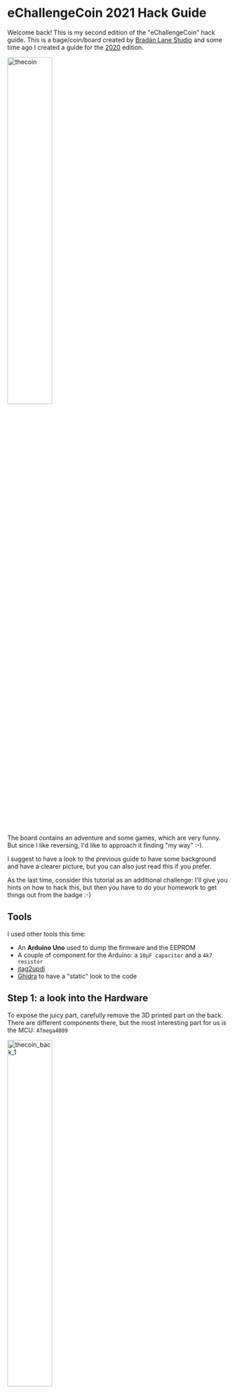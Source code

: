 # eChallengeCoin 2021 Hack Guide

Welcome back! This is my second edition of the "eChallengeCoin" hack guide.  This is a bage/coin/board created by [Bradán Lane Studio](https://www.tindie.com/stores/bradanlane/) and some time ago I created a guide for the [2020](https://github.com/cecio/eChallengeCoin-2020/blob/main/README.md) edition.

<img src="https://github.com/cecio/eChallengeCoin-2021/blob/main/Pictures/Front.jpg" alt="thecoin" height="45%" width="45%"/>

The board contains an adventure and some games, which are very funny. But since I like reversing, I'd like to approach it finding  "my way" :-).

I suggest to have a look to the previous guide to have some background and have a clearer picture, but you can also just read this if you prefer.

As the last time, consider this tutorial as an additional challenge: I'll give you hints on how to hack this, but then you have to do your homework to get things out from the badge :-)

## Tools

I used other tools this time:

- An **Arduino Uno** used to dump the firmware and the EEPROM
- A couple of component for the Arduino: a `10μF capacitor` and a `4k7 resistor`
- [jtag2updi](https://github.com/ElTangas/jtag2updi)
- [Ghidra](https://github.com/NationalSecurityAgency/ghidra) to have a "static" look to the code

## Step 1: a look into the Hardware

To expose the juicy part, carefully remove the 3D printed part on the back. There are different components there, but the most interesting part for us is the MCU: `ATmega4809`

<img src="https://github.com/cecio/eChallengeCoin-2021/blob/main/Pictures/Back_1.jpg" alt="thecoin_back_1" height="45%" width="45%"/>

We are interested in the MCU because the first thing that we need to do is to try to dump the firmware which, in this kind of MCU, is stored in the flash of the MCU itself. By reading the [DataSheet](http://ww1.microchip.com/downloads/en/DeviceDoc/ATmega4808-4809-Data-Sheet-DS40002173A.pdf) you can have an idea of the features.

As you can see the board exposes the PINs/interfaces on the edge of the coin (let's call them PADs). So, since for the 2020 version I used a SPI connection, I started looking for the same, but this time things looks different: the 2021 version has more "Touch" PADs and fewer unlabelled parts on the border (only one!).

A deeper look into the `ATmega4809` DataSheet revealed me an interesting thing: this MCU has a so called `Single-pin Unified Program Debug Interface (UPDI)` mapped on PIN 41:

<img src="https://github.com/cecio/eChallengeCoin-2021/blob/main/Pictures/4809_pinout.png" alt="Pinout" height="75%" width="75%"/>

and guess what? With a multimeter I mapped this pin exactly to the only unlabelled PAD! 

`UPDI` is a Microchip proprietary interface for external programming and on-chip debugging of a device. Very interesting! So, let me check if I found the way...

## Step 2: dumping EEPROM and FLASH

**WARNING**: *before following these steps, I suggest to remove the battery from the eChallengeCoin. And, as a general rule, if you do something wrong, you may brick/destroy your boards. Be careful, you are responsible of your actions!*

I started to look around in order to find a way to interface with `UPDI` and I stumbled into this project:  [jtag2updi](https://github.com/ElTangas/jtag2updi)

Great! It looks like I can turn any **Arduino Uno** into a `UPDI` interface with few mods.

To do it, just follow these few steps:

- clone the `jtag2updi` repo

- get the content of `source` folder and copy it in your **Arduino IDE** folder (mine is `~/sketchbook`), in `jtag2updi`

- open, compile and upload the sotfware to your **Arduino**

- now place some components on the **Arduino** (disconnect it before):

  <img src="https://github.com/cecio/eChallengeCoin-2021/blob/main/Pictures/arduino_components.jpg" alt="Components" height="75%" width="75%"/>

- it's time to connect the **Arduino** to the **Coin**. You can use alligator clips (see picture below):

  - *black* pad to **Arduino** GND
  - *red* pad to **Arduino** 3.3v
  - *green* pad to Arduino PIN 6 (with resistor)

  <img src="https://github.com/cecio/eChallengeCoin-2021/blob/main/Pictures/Back_2.jpg" alt="Connections" height="45%" width="45%"/>

- connect **Arduino** to your PC

- copy the `avrdude.conf` from `jtag2updi` repository to your local folder

- and finally, dump the flash with (replace `/dev/ttyACM0` with the one mapped by your PC):

  ```
  avrdude -C ./avrdude.conf -c jtag2updi -p m4809 -P /dev/ttyACM0 -Uflash:r:flash.bin:r
  ```

- you can also dump the EEPROM content:

  ```
  avrdude -C ./avrdude.conf -c jtag2updi -p m4809 -P /dev/ttyACM0 -Ueeprom:r:eeprom.bin:r
  ```

## Step 3: the analysis

Unfortunately, unlike the last time with the 2020 version, we don't have an emulator to run the code of this MCU. I tried to use the `simavr`, but I was not able to get it working with this dump.

Since `UPDI` can be used for debugging as well, probably we could use the same interface to attach a debugger directly to the board, but to be honest, I didn't investigated this too much.

But no problem, we can go static!

The EEPROM looks like this:

<img src="https://github.com/cecio/eChallengeCoin-2021/blob/main/Pictures/eeprom.png" alt="EEPROM" style="zoom:87%;"/>

As you can see most of the EEPROM seems to be unused, but you can try to play with the values and see what happens reloading it (**be careful, you can brick your coin!** The last time we used an emulator...this time it's the real hardware). Since the EEPROM is where the board is saving your progress, you can see how things are reflected in the EEPROM itself by dumping it afrer you did something significative.

Now it's time to open the `flash.bin` file with **Ghidra** and see if we can figure out something. After analysing the code, it's pretty clear that (as usual) there are code sections and some sections that looks like data:

<img src="https://github.com/cecio/eChallengeCoin-2021/blob/main/Pictures/ghidra.png" alt="Ghidra" style="zoom:67%;"/>

Leveraging some of the things learned with 2020 version, some reversing and some guessing I understood that the whole adventure text was stored and compressed with the following format, in a specific section of the flash:

`<# of bytes to read><compressed string>`

So, with the following Python code, you can extract all you need to complete the adventure...

```
def dec_buffer(buffer):
    i = 1
    oldb = 0
    dec = ''
    for b in buffer:
        
        tmpchr = chr((( oldb + b >> i ) & 0xFF) & 0x7F)
        if tmpchr.isprintable():
            dec += tmpchr
        else:
            break
        oldb = ( b << 8 )
        i += 1
    
        if i == 8:
            dec += chr(b & 0x7F) 
            i = 1
            oldb = 0
    
    return dec

enc = open('flash.bin','rb')
buffer = enc.read()
enc.close()

start_addr = 0x3af9
dec_string = ''

while (start_addr < 0x934e):
    len = buffer[start_addr]
    dec_string = dec_buffer(buffer[start_addr + 1:start_addr + len + 1])
    print('Offset 0x%x: %s' % (start_addr + 1, dec_string))

    start_addr = start_addr + len + 1
```

And you'll get something like this:

```
Offset 0x3afa: However you reached the end, you win!
Offset 0x3b1c: Of course, there is also the possibility you did not solve the challenges using the clues in the story and you just hacked the eChallengeCoin. That's OK too!
Offset 0x3ba7: Did you find the Easter Eggs? If not, you can read through the story again at any time.
Offset 0x3bf5: Congratulations on completing the story and helping Sara solve the challenges.
...
```

## Wrap up

Again, it was very funny to play with eChallengeCoin. Please support  [Bradán Lane Studio](https://www.tindie.com/stores/bradanlane/) so that he will continue to create funny things like this. 

Thanks to @Her0_IT for the precious help!

Happy hacking!

 





